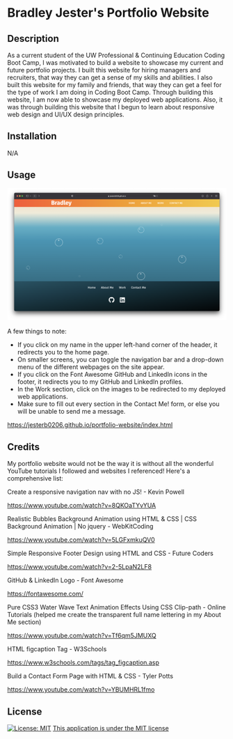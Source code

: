 # Bradley Jester's Portfolio Website

## Description

As a current student of the UW Professional & Continuing Education Coding Boot Camp, I was motivated to build a website to showcase my current and future portfolio projects. I built this website for hiring managers and recruiters, that way they can get a sense of my skills and abilities. I also built this website for my family and friends, that way they can get a feel for the type of work I am doing in Coding Boot Camp. Through building this website, I am now able to showcase my deployed web applications. Also, it was through building this website that I begun to learn about responsive web design and UI/UX design principles.

## Installation

N/A

## Usage

![Website Screenshot](public/images/website-Screenshot.png)

A few things to note:

- If you click on my name in the upper left-hand corner of the header, it redirects you to the home page.
- On smaller screens, you can toggle the navigation bar and a drop-down menu of the different webpages on the site appear.
- If you click on the Font Awesome GitHub and LinkedIn icons in the footer, it redirects you to my GitHub and LinkedIn profiles.
- In the Work section, click on the images to be redirected to my deployed web applications.
- Make sure to fill out every section in the Contact Me! form, or else you will be unable to send me a message.

https://jesterb0206.github.io/portfolio-website/index.html

## Credits

My portfolio website would not be the way it is without all the wonderful YouTube tutorials I followed and websites I referenced! Here's a comprehensive list:

Create a responsive navigation nav with no JS! - Kevin Powell

https://www.youtube.com/watch?v=8QKOaTYvYUA

Realistic Bubbles Background Animation using HTML & CSS | CSS Background Animation | No jquery - WebKitCoding

https://www.youtube.com/watch?v=5LGFxmkuQV0

Simple Responsive Footer Design using HTML and CSS - Future Coders

https://www.youtube.com/watch?v=2-5LpaN2LF8

GitHub & LinkedIn Logo - Font Awesome

https://fontawesome.com/

Pure CSS3 Water Wave Text Animation Effects Using CSS Clip-path - Online Tutorials (helped me create the transparent full name lettering in my About Me section)

https://www.youtube.com/watch?v=Tf6qm5JMUXQ

HTML figcaption Tag - W3Schools

https://www.w3schools.com/tags/tag_figcaption.asp

Build a Contact Form Page with HTML & CSS - Tyler Potts

https://www.youtube.com/watch?v=YBUMHRL1fmo

## License

[![License: MIT](https://img.shields.io/badge/License-MIT-yellow.svg)](https://opensource.org/licenses/MIT)
[This application is under the MIT license](https://opensource.org/licenses/MIT)
